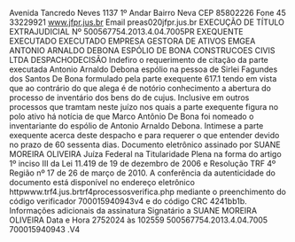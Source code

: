 Avenida Tancredo Neves 1137 1º Andar Bairro Neva CEP 85802226 Fone 45 33229921 www.jfpr.jus.br Email preas020jfpr.jus.br EXECUÇÃO DE TÍTULO EXTRAJUDICIAL Nº 500567754.2013.4.04.7005PR EXEQUENTE EXECUTADO EXECUTADO EMPRESA GESTORA DE ATIVOS EMGEA ANTONIO ARNALDO DEBONA ESPÓLIO DE BONA CONSTRUCOES CIVIS LTDA DESPACHODECISÃO Indefiro o requerimento de citação da parte executada Antonio Arnaldo Debona espólio na pessoa de Sirlei Fagundes dos Santos De Bona formulado pela parte exequente 617.1 tendo em vista que ao contrário do que alega é de notório conhecimento a abertura do processo de inventário dos bens do de cujus. Inclusive em outros processos que tramtam neste juízo nos quais a parte exequente figura no polo ativo há notícia de que Marco Antônio De Bona foi nomeado o inventariante do espólio de Antonio Arnaldo Debona. Intimese a parte exequente acerca deste despacho e para requerer o que entender devido no prazo de 60 sessenta dias. Documento eletrônico assinado por SUANE MOREIRA OLIVEIRA Juíza Federal na Titularidade Plena na forma do artigo 1º inciso III da Lei 11.419 de 19 de dezembro de 2006 e Resolução TRF 4º Região nº 17 de 26 de março de 2010. A conferência da autenticidade do documento está disponível no endereço eletrônico httpwww.trf4.jus.brtrf4processosverifica.php mediante o preenchimento do código verificador 700015940943v4 e do código CRC 4241bb1b. Informações adicionais da assinatura Signatário a SUANE MOREIRA OLIVEIRA Data e Hora 2752024 às 102559 500567754.2013.4.04.7005 700015940943 .V4

